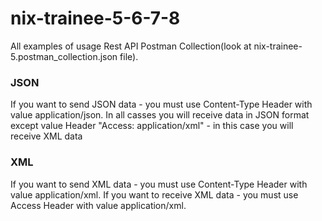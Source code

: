 # nix-trainee-5-6-7-8

All examples of usage Rest API Postman Collection(look at nix-trainee-5.postman_collection.json file).

### JSON
If you want to send JSON data - you must use Content-Type Header with value application/json.
In all casses you will receive data in JSON format except value Header "Access: application/xml" - in this case you will receive XML data

### XML
If you want to send XML data - you must use Content-Type Header with value application/xml.
If you want to receive XML data - you must use Access Header with value application/xml.